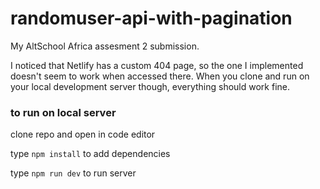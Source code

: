 # randomuser-api-with-pagination

My AltSchool Africa assesment 2 submission.

I noticed that Netlify has a custom 404 page, so the one I implemented doesn't seem to work when accessed there. When you clone and run on your local development server though, everything should work fine. 

### to run on local server
clone repo and open in code editor


type ` npm install ` to add dependencies


type `npm run dev` to run server
